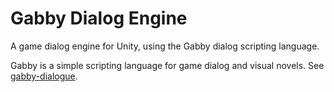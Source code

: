 # Gabby Dialog Engine

A game dialog engine for Unity, using the Gabby dialog scripting language.

Gabby is a simple scripting language for game dialog and visual novels.
See [gabby-dialogue](https://github.com/zdawson/gabby-dialogue).
